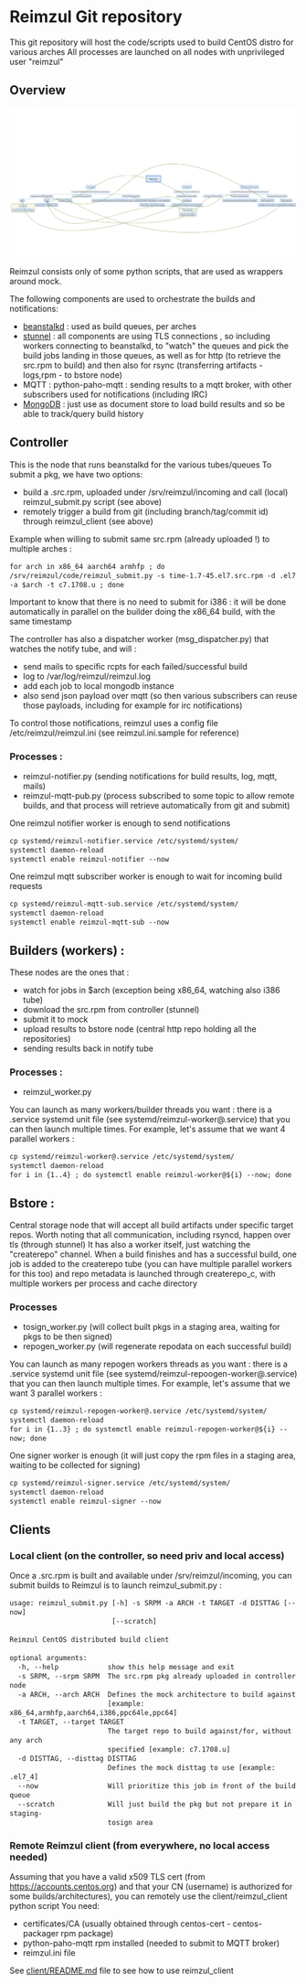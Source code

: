 # Reimzul Git repository #
This git repository will host the code/scripts used to build CentOS distro for various arches
All processes are launched on all nodes with unprivileged user "reimzul"

## Overview
![Reimzul schema](/docs/Reimzul.png)

Reimzul consists only of some python scripts, that are used as wrappers around mock.

The following components are used to orchestrate the builds and notifications:
 * [beanstalkd](http://kr.github.io/beanstalkd/) : used as build queues, per arches
 * [stunnel](http://www.stunnel.org/) : all components are using TLS connections , so including workers connecting to beanstalkd, to "watch" the queues and pick the build jobs landing in those queues, as well as for http (to retrieve the src.rpm to build) and then also for rsync (transferring artifacts - logs,rpm - to bstore node)
 * MQTT : python-paho-mqtt : sending results to a mqtt broker, with other subscribers used for notifications (including IRC)
 * [MongoDB](http://www.mongodb.org) : just use as document store to load build results and so be able to track/query build history

## Controller
This is the node that runs beanstalkd for the various tubes/queues
To submit a pkg, we have two options:
 * build a .src.rpm, uploaded under /srv/reimzul/incoming and call (local) reimzul_submit.py script (see above)
 * remotely trigger a build from git (including branch/tag/commit id) through reimzul_client (see above)

Example when willing to submit same src.rpm (already uploaded !) to multiple arches :
```
for arch in x86_64 aarch64 armhfp ; do /srv/reimzul/code/reimzul_submit.py -s time-1.7-45.el7.src.rpm -d .el7 -a $arch -t c7.1708.u ; done
```
Important to know that there is no need to submit for i386 : it will be done automatically in parallel on the builder doing the x86_64 build, with the same timestamp

The controller has also a dispatcher worker (msg_dispatcher.py) that watches the notify tube, and will :
 * send mails to specific rcpts for each failed/successful build
 * log to /var/log/reimzul/reimzul.log
 * add each job to local mongodb instance
 * also send json payload over mqtt (so then various subscribers can reuse those payloads, including for example for irc notifications)

To control those notifications, reimzul uses a config file /etc/reimzul/reimzul.ini (see reimzul.ini.sample for reference)

### Processes :
  * reimzul-notifier.py (sending notifications for build results, log, mqtt, mails)
  * reimzul-mqtt-pub.py (process subscribed to some topic to allow remote builds, and that process will retrieve automatically from git and submit)

One reimzul notifier worker is enough to send notifications
```
cp systemd/reimzul-notifier.service /etc/systemd/system/
systemctl daemon-reload
systemctl enable reimzul-notifier --now

```

One reimzul mqtt subscriber worker is enough to wait for incoming build requests
```
cp systemd/reimzul-mqtt-sub.service /etc/systemd/system/
systemctl daemon-reload
systemctl enable reimzul-mqtt-sub --now

```



## Builders (workers) : 

These nodes are the ones that :
 * watch for jobs in $arch (exception being x86_64, watching also i386 tube)
 * download the src.rpm from controller (stunnel)
 * submit it to mock
 * upload results to bstore node (central http repo holding all the repositories)
 * sending results back in notify tube

### Processes :
 * reimzul_worker.py 

You can launch as many workers/builder threads you want : there is a .service systemd unit file (see systemd/reimzul-worker@.service) that you can then launch multiple times. For example, let's assume that we want 4 parallel workers : 
```
cp systemd/reimzul-worker@.service /etc/systemd/system/
systemctl daemon-reload
for i in {1..4} ; do systemctl enable reimzul-worker@${i} --now; done

```

## Bstore :

Central storage node that will accept all build artifacts under specific target repos.
Worth noting that all communication, including rsyncd, happen over tls (through stunnel)
It has also a worker itself, just watching the "createrepo" channel.
When a build finishes and has a successful build, one job is added to the createrepo tube (you can have multiple parallel workers for this too) and repo metadata is launched through createrepo_c, with multiple workers per process and cache directory

### Processes
 * tosign_worker.py (will collect built pkgs in a staging area, waiting for pkgs to be then signed)
 * repogen_worker.py (will regenerate repodata on each successful build)

You can launch as many repogen workers threads as you want : there is a .service systemd unit file (see systemd/reimzul-repoogen-worker@.service) that you can then launch multiple times. For example, let's assume that we want 3 parallel workers : 
```
cp systemd/reimzul-repogen-worker@.service /etc/systemd/system/
systemctl daemon-reload
for i in {1..3} ; do systemctl enable reimzul-repogen-worker@${i} --now; done

```

One signer worker is enough (it will just copy the rpm files in a staging area, waiting to be collected for signing)
```
cp systemd/reimzul-signer.service /etc/systemd/system/
systemctl daemon-reload
systemctl enable reimzul-signer --now

```

## Clients

### Local client (on the controller, so need priv and local access)

Once a .src.rpm is built and available under /srv/reimzul/incoming, you can submit builds to Reimzul is to launch reimzul_submit.py : 
```
usage: reimzul_submit.py [-h] -s SRPM -a ARCH -t TARGET -d DISTTAG [--now]
                         [--scratch]

Reimzul CentOS distributed build client

optional arguments:
  -h, --help            show this help message and exit
  -s SRPM, --srpm SRPM  The src.rpm pkg already uploaded in controller node
  -a ARCH, --arch ARCH  Defines the mock architecture to build against
                        [example: x86_64,armhfp,aarch64,i386,ppc64le,ppc64]
  -t TARGET, --target TARGET
                        The target repo to build against/for, without any arch
                        specified [example: c7.1708.u]
  -d DISTTAG, --disttag DISTTAG
                        Defines the mock disttag to use [example: .el7_4]
  --now                 Will prioritize this job in front of the build queue
  --scratch             Will just build the pkg but not prepare it in staging-
                        tosign area
```

### Remote Reimzul client (from everywhere, no local access needed)

Assuming that you have a valid x509 TLS cert (from https://accounts.centos.org) and that your CN (username) is authorized for some builds/architectures), you can remotely use the client/reimzul_client python script
You need:
  - certificates/CA (usually obtained through centos-cert - centos-packager rpm package) 
  - python-paho-mqtt rpm installed (needed to submit to MQTT broker)
  - reimzul.ini file

See [client/README.md](client/README.md) file to see how to use reimzul_client



